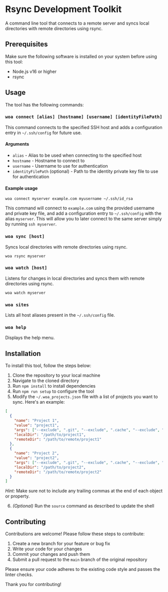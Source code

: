 # Rsync Development Toolkit

A command line tool that connects to a remote server and syncs local directories with remote directories using rsync.

## Prerequisites

Make sure the following software is installed on your system before using this tool:

-   Node.js v16 or higher
-   rsync

## Usage

The tool has the following commands:

### `woa connect [alias] [hostname] [username] [identityFilePath]`

This command connects to the specified SSH host and adds a configuration entry in `~/.ssh/config` for future use.

#### Arguments

-   `alias` - Alias to be used when connecting to the specified host
-   `hostname` - Hostname to connect to
-   `username` - Username to use for authentication
-   `identityFilePath` (optional) - Path to the identity private key file to use for authentication

#### Example usage

`woa connect myserver example.com myusername ~/.ssh/id_rsa`

This command will connect to `example.com` using the provided username and private key file, and add a configuration entry to `~/.ssh/config` with the alias `myserver`. This will allow you to later connect to the same server simply by running `ssh myserver`.

### `woa sync [host]`

Syncs local directories with remote directories using rsync.

`woa rsync myserver`

### `woa watch [host]`

Listens for changes in local directories and syncs them with remote directories using rsync.

`woa watch myserver`

### `woa sites`

Lists all host aliases present in the `~/.ssh/config` file.

### `woa help`

Displays the help menu.

## Installation

To install this tool, follow the steps below:

1.  Clone the repository to your local machine
2.  Navigate to the cloned directory
3.  Run `npm install` to install dependencies
4.  Run `npm run setup` to configure the tool
5.  Modify the `~/.woa_projects.json` file with a list of projects you want to sync. Here's an example:
```json
[
  {
    "name": "Project 1",
    "value": "project1",
    "args": ["--exclude", ".git", "--exclude", ".cache", "--exclude", "node_modules/", "--exclude", "tests/"],
    "localDir": "/path/to/project1",
    "remoteDir": "/path/to/remote/project1"
  },
  {
    "name": "Project 2",
    "value": "project2",
    "args": ["--exclude", ".git", "--exclude", ".cache", "--exclude", "node_modules/", "--exclude", "tests/"],
    "localDir": "/path/to/project2",
    "remoteDir": "/path/to/remote/project2"
  }
]

```
*Hint:* Make sure not to include any trailing commas at the end of each object or property.

6. _(Optional)_ Run the `source` command as described to update the shell

## Contributing

Contributions are welcome! Please follow these steps to contribute:

1.  Create a new branch for your feature or bug fix
2.  Write your code for your changes
3.  Commit your changes and push them
4.  Submit a pull request to the `main` branch of the original repository

Please ensure your code adheres to the existing code style and passes the linter checks.

Thank you for contributing!
